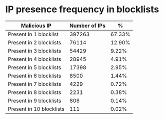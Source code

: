 # IP presence frequency in blocklists
| Malicious IP | Number of IPs | % |
|----|----|----|
| Present in 1 blocklist | 397263 | 67.33% |
| Present in 2 blocklists | 76114 | 12.90% |
| Present in 3 blocklists | 54429 | 9.22% |
| Present in 4 blocklists | 28945 | 4.91% |
| Present in 5 blocklists | 17398 | 2.95% |
| Present in 6 blocklists | 8500 | 1.44% |
| Present in 7 blocklists | 4229 | 0.72% |
| Present in 8 blocklists | 2231 | 0.38% |
| Present in 9 blocklists | 806 | 0.14% |
| Present in 10 blocklists | 111 | 0.02% |
